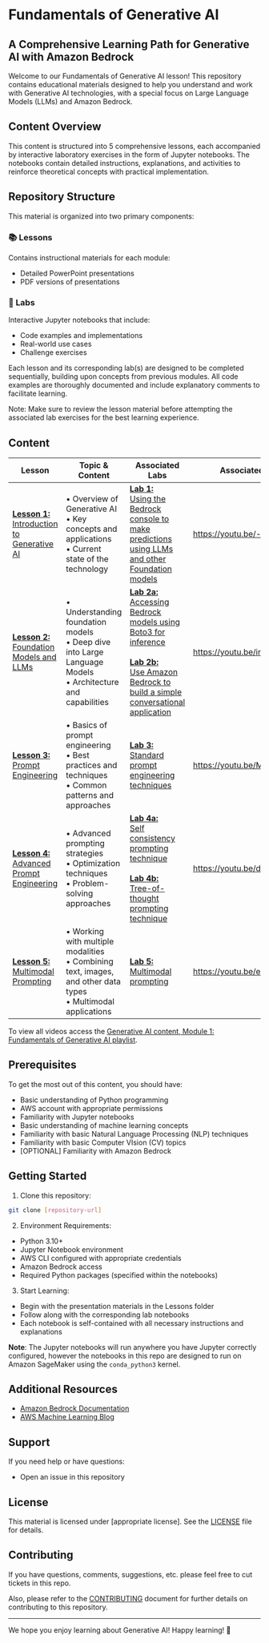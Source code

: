 # Fundamentals of Generative AI
## A Comprehensive Learning Path for Generative AI with Amazon Bedrock

Welcome to our Fundamentals of Generative AI lesson! This repository contains educational materials designed to help you understand and work with Generative AI technologies, with a special focus on Large Language Models (LLMs) and Amazon Bedrock.

## Content Overview

This content is structured into 5 comprehensive lessons, each accompanied by interactive laboratory exercises in the form of Jupyter notebooks. The notebooks contain detailed instructions, explanations, and activities to reinforce theoretical concepts with practical implementation.

## Repository Structure

This material is organized into two primary components:

### 📚 Lessons
Contains instructional materials for each module:
- Detailed PowerPoint presentations
- PDF versions of presentations

### 🔬 Labs
Interactive Jupyter notebooks that include:
- Code examples and implementations
- Real-world use cases
- Challenge exercises

Each lesson and its corresponding lab(s) are designed to be completed sequentially, building upon concepts from previous modules. All code examples are thoroughly documented and include explanatory comments to facilitate learning.

Note: Make sure to review the lesson material before attempting the associated lab exercises for the best learning experience.

## Content

| Lesson | Topic & Content | Associated Labs | Associated Video |
|--------|----------------|-----------------|-----------------|
| [**Lesson 1:** Introduction to Generative AI](Lessons/Lesson-1) | • Overview of Generative AI<br>• Key concepts and applications<br>• Current state of the technology | [**Lab 1:**<br>Using the Bedrock console to make predictions using LLMs and other Foundation models](Labs/Lab-1) | https://youtu.be/-n3UAKECGAU |
| [**Lesson 2:** Foundation Models and LLMs](Lessons/Lesson-2) | • Understanding foundation models<br>• Deep dive into Large Language Models<br>• Architecture and capabilities | [**Lab 2a:**<br>Accessing Bedrock models using Boto3 for inference](Labs/Lab-2)<br><br>[**Lab 2b:**<br>Use Amazon Bedrock to build a simple conversational application](Labs/Lab-2) | https://youtu.be/irpKrYcSHoU |
| [**Lesson 3:** Prompt Engineering](Lessons/Lesson-3) | • Basics of prompt engineering<br>• Best practices and techniques<br>• Common patterns and approaches | [**Lab 3:**<br>Standard prompt engineering techniques](Labs/Lab-3) | https://youtu.be/MAIm6X_k1X8 |
| [**Lesson 4:** Advanced Prompt Engineering](Lessons/Lesson-4) | • Advanced prompting strategies<br>• Optimization techniques<br>• Problem-solving approaches | [**Lab 4a:**<br>Self consistency prompting technique](Labs/Lab-4)<br><br>[**Lab 4b:**<br>Tree-of-thought prompting technique](Labs/Lab-4) | https://youtu.be/dROAuOuG9HA |
| [**Lesson 5:** Multimodal Prompting](Lessons/Lesson-5) | • Working with multiple modalities<br>• Combining text, images, and other data types<br>• Multimodal applications | [**Lab 5:**<br>Multimodal prompting](Labs/Lab-5) | https://youtu.be/ertwcQIi0ZU |

To view all videos access the [Generative AI content, Module 1: Fundamentals of Generative AI playlist](https://www.youtube.com/watch?v=EhKt74U4WNE&list=PL8P_Z6C4GcuUaUEwqUGv9dEpfzmWSE05A).

## Prerequisites

To get the most out of this content, you should have:
- Basic understanding of Python programming
- AWS account with appropriate permissions
- Familiarity with Jupyter notebooks
- Basic understanding of machine learning concepts
- Familiarity with basic Natural Language Processing (NLP) techniques
- Familiarity with basic Computer VIsion (CV) topics
- [OPTIONAL] Familiarity with Amazon Bedrock

## Getting Started

1. Clone this repository:
```bash
git clone [repository-url]
```

2. Environment Requirements:
- Python 3.10+
- Jupyter Notebook environment
- AWS CLI configured with appropriate credentials
- Amazon Bedrock access
- Required Python packages (specified within the notebooks)

3. Start Learning:
- Begin with the presentation materials in the Lessons folder
- Follow along with the corresponding lab notebooks
- Each notebook is self-contained with all necessary instructions and explanations

**Note**: The Jupyter notebooks will run anywhere you have Jupyter correctly configured, however the notebooks in this repo are designed to run on Amazon SageMaker using the `conda_python3` kernel.

## Additional Resources

- [Amazon Bedrock Documentation](https://docs.aws.amazon.com/bedrock/)
- [AWS Machine Learning Blog](https://aws.amazon.com/blogs/machine-learning/)

## Support

If you need help or have questions:
- Open an issue in this repository

## License

This material is licensed under [appropriate license]. See the [LICENSE](LICENSE) file for details.

## Contributing
If you have questions, comments, suggestions, etc. please feel free to cut tickets in this repo.

Also, please refer to the [CONTRIBUTING](CONTRIBUTING.md) document for further details on contributing to this repository.

---

We hope you enjoy learning about Generative AI! Happy learning! 🚀
